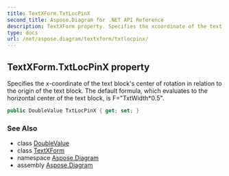 ```yaml
---
title: TextXForm.TxtLocPinX
second_title: Aspose.Diagram for .NET API Reference
description: TextXForm property. Specifies the xcoordinate of the text blocks center of rotation in relation to the origin of the text block. The default formula which evaluates to the horizontal center of the text block is FTxtWidth0.5
type: docs
url: /net/aspose.diagram/textxform/txtlocpinx/
---
```

## TextXForm.TxtLocPinX property

Specifies the x-coordinate of the text block's center of rotation in relation to the origin of the text block. The default formula, which evaluates to the horizontal center of the text block, is F="TxtWidth*0.5".

```csharp
public DoubleValue TxtLocPinX { get; set; }
```

### See Also

* class [DoubleValue](../../doublevalue/)
* class [TextXForm](../)
* namespace [Aspose.Diagram](../../textxform/)
* assembly [Aspose.Diagram](../../../)


